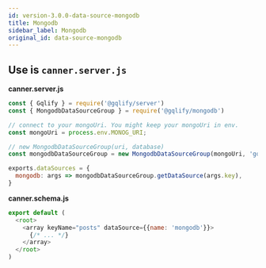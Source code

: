 ```yaml
---
id: version-3.0.0-data-source-mongodb
title: Mongodb
sidebar_label: Mongodb
original_id: data-source-mongodb
---
```


## Use is `canner.server.js`

**canner.server.js**
```js
const { Gqlify } = require('@gqlify/server')
const { MongodbDataSourceGroup } = require('@gqlify/mongodb')

// connect to your mongoUri. You might keep your mongoUri in env.
const mongoUri = process.env.MONOG_URI;

// new MongodbDataSourceGroup(uri, database)
const mongodbDataSourceGroup = new MongodbDataSourceGroup(mongoUri, 'gqlify');

exports.dataSources = {
  mongodb: args => mongodbDataSourceGroup.getDataSource(args.key),
}
```

**canner.schema.js**
```js
export default (
  <root>
    <array keyName="posts" dataSource={{name: 'mongodb'}}>
      {/* ... */}
    </array>
  </root>
)
```
<!-- WIP
## Use is `canner.cloud.js`

`canner.cloud.js` is used for Canner Cloud version. It supports sandbox feature, so you have to set the different dataSources in different environments.

**canner.server.js**
```js
const { Gqlify } = require('@gqlify/server')
const { MongodbDataSourceGroup } = require('@gqlify/mongodb')

// connect to your mongoUri. You might keep your mongoUri in env.
const mongoUri = process.env.MONOG_URI;

// new MongodbDataSourceGroup(uri, database)
const mongodbDataSourceGroup = new MongodbDataSourceGroup(mongoUri, 'gqlify');

exports.dataSources = {
  // default env
  default: {
    mongodb: args => mongodbDataSourceGroup.getDataSource(args.key),
  }
}
```

**canner.schema.js**
```js
export default (
  <root>
    <array keyName="posts" dataSource={{name: 'mongodb'}}>
      {/* ... */}
    </array>
  </root>
)
``` -->